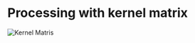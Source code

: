 # Processing with kernel matrix


 ![Kernel Matris](https://github.com/aylinyildiz/ProcessingKernelMatrix/blob/master/kernel.gif)
